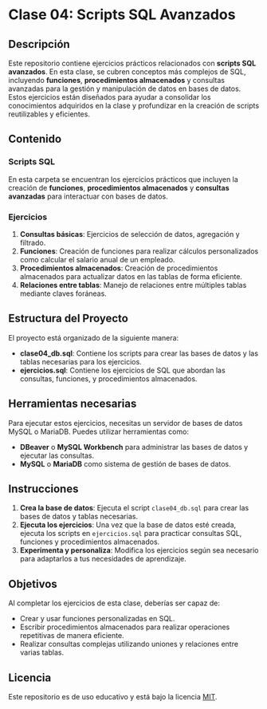 # Clase 04: Scripts SQL Avanzados

## Descripción

Este repositorio contiene ejercicios prácticos relacionados con **scripts SQL avanzados**. En esta clase, se cubren conceptos más complejos de SQL, incluyendo **funciones**, **procedimientos almacenados** y consultas avanzadas para la gestión y manipulación de datos en bases de datos. Estos ejercicios están diseñados para ayudar a consolidar los conocimientos adquiridos en la clase y profundizar en la creación de scripts reutilizables y eficientes.

## Contenido

### Scripts SQL

En esta carpeta se encuentran los ejercicios prácticos que incluyen la creación de **funciones**, **procedimientos almacenados** y **consultas avanzadas** para interactuar con bases de datos.

### Ejercicios

1. **Consultas básicas**: Ejercicios de selección de datos, agregación y filtrado.
2. **Funciones**: Creación de funciones para realizar cálculos personalizados como calcular el salario anual de un empleado.
3. **Procedimientos almacenados**: Creación de procedimientos almacenados para actualizar datos en las tablas de forma eficiente.
4. **Relaciones entre tablas**: Manejo de relaciones entre múltiples tablas mediante claves foráneas.

## Estructura del Proyecto

El proyecto está organizado de la siguiente manera:

- **clase04_db.sql**: Contiene los scripts para crear las bases de datos y las tablas necesarias para los ejercicios.
- **ejercicios.sql**: Contiene los ejercicios de SQL que abordan las consultas, funciones, y procedimientos almacenados.

## Herramientas necesarias

Para ejecutar estos ejercicios, necesitas un servidor de bases de datos MySQL o MariaDB. Puedes utilizar herramientas como:

- **DBeaver** o **MySQL Workbench** para administrar las bases de datos y ejecutar las consultas.
- **MySQL** o **MariaDB** como sistema de gestión de bases de datos.

## Instrucciones

1. **Crea la base de datos**: Ejecuta el script `clase04_db.sql` para crear las bases de datos y tablas necesarias.
2. **Ejecuta los ejercicios**: Una vez que la base de datos esté creada, ejecuta los scripts en `ejercicios.sql` para practicar consultas SQL, funciones y procedimientos almacenados.
3. **Experimenta y personaliza**: Modifica los ejercicios según sea necesario para adaptarlos a tus necesidades de aprendizaje.

## Objetivos

Al completar los ejercicios de esta clase, deberías ser capaz de:

- Crear y usar funciones personalizadas en SQL.
- Escribir procedimientos almacenados para realizar operaciones repetitivas de manera eficiente.
- Realizar consultas complejas utilizando uniones y relaciones entre varias tablas.

## Licencia

Este repositorio es de uso educativo y está bajo la licencia [MIT](https://opensource.org/licenses/MIT).
